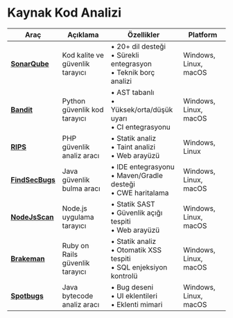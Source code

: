 # Kaynak Kod Analizi

| Araç | Açıklama | Özellikler | Platform |
|------|----------|------------|----------|
| [**SonarQube**](https://www.sonarqube.org/) | Kod kalite ve güvenlik tarayıcı | • 20+ dil desteği<br>• Sürekli entegrasyon<br>• Teknik borç analizi | Windows, Linux, macOS |
| [**Bandit**](https://github.com/PyCQA/bandit) | Python güvenlik kod tarayıcı | • AST tabanlı<br>• Yüksek/orta/düşük uyarı<br>• CI entegrasyonu | Windows, Linux, macOS |
| [**RIPS**](https://www.ripstech.com/) | PHP güvenlik analiz aracı | • Statik analiz<br>• Taint analizi<br>• Web arayüzü | Windows, Linux |
| [**FindSecBugs**](https://find-sec-bugs.github.io/) | Java güvenlik bulma aracı | • IDE entegrasyonu<br>• Maven/Gradle desteği<br>• CWE haritalama | Windows, Linux, macOS |
| [**NodeJsScan**](https://github.com/ajinabraham/nodejsscan) | Node.js uygulama tarayıcı | • Statik SAST<br>• Güvenlik açığı tespiti<br>• Web arayüzü | Windows, Linux, macOS |
| [**Brakeman**](https://github.com/presidentbeef/brakeman) | Ruby on Rails güvenlik tarayıcı | • Statik analiz<br>• Otomatik XSS tespiti<br>• SQL enjeksiyon kontrolü | Windows, Linux, macOS |
| [**Spotbugs**](https://spotbugs.github.io/) | Java bytecode analiz aracı | • Bug deseni<br>• UI eklentileri<br>• Eklenti mimari | Windows, Linux, macOS |

